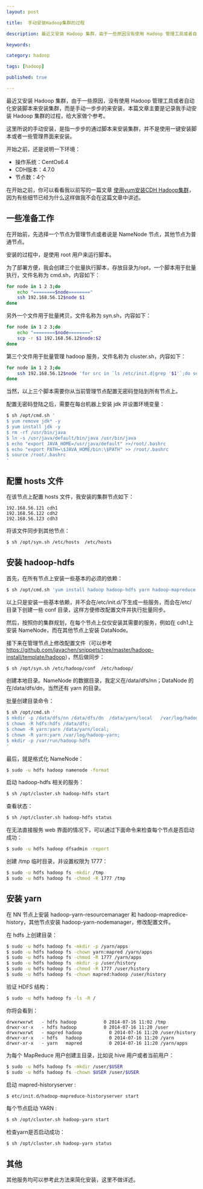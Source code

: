 ```yaml
---
layout: post

title:  手动安装Hadoop集群的过程

description: 最近又安装 Hadoop 集群，由于一些原因没有使用 Hadoop 管理工具或者自动化安装脚本来安装集群，而是手动一步步的来安装，本篇文章主要是记录我手动安装 Hadoop 集群的过程，给大家做个参考。

keywords:  

category: hadoop

tags: [hadoop]

published: true

---
```


最近又安装 Hadoop 集群，由于一些原因，没有使用 Hadoop 管理工具或者自动化安装脚本来安装集群，而是手动一步步的来安装，本篇文章主要是记录我手动安装 Hadoop 集群的过程，给大家做个参考。

这里所说的手动安装，是指一步步的通过脚本来安装集群，并不是使用一键安装脚本或者一些管理界面来安装。

开始之前，还是说明一下环境：

- 操作系统：CentOs6.4
- CDH版本：4.7.0
- 节点数：4个

在开始之前，你可以看看我以前写的一篇文章 [使用yum安装CDH Hadoop集群](/2013/04/06/install-cloudera-cdh-by-yum.html)，因为有些细节已经为什么这样做我不会在这篇文章中讲述。

## 一些准备工作

在开始前，先选择一个节点为管理节点或者说是 NameNode 节点，其他节点为普通节点。

安装的过程中，是使用 root 用户来运行脚本。

为了部署方便，我会创建三个批量执行脚本，存放目录为/opt，一个脚本用于批量执行，文件名称为 cmd.sh，内容如下：

~~~bash
for node in 1 2 3;do
	echo "========$node========"
	ssh 192.168.56.12$node $1
done
~~~

另外一个文件用于批量拷贝，文件名称为 syn.sh，内容如下：

~~~bash
for node in 1 2 3;do
	echo "========$node========"
	scp -r $1 192.168.56.12$node:$2
done
~~~

第三个文件用于批量管理 hadoop 服务，文件名称为 cluster.sh，内容如下：

~~~bash
for node in 1 2 3;do
	ssh 192.168.56.12$node 'for src in `ls /etc/init.d|grep '$1'`;do service $src '$2'; done'
done
~~~

当然，以上三个脚本需要你从当前管理节点配置无密码登陆到所有节点上。

配置无密码登陆之后，需要在每台机器上安装 jdk 并设置环境变量：

~~~bash
$ sh /opt/cmd.sh '
$ yum remove jdk* -y
$ yum install jdk -y
$ rm -rf /usr/bin/java
$ ln -s /usr/java/default/bin/java /usr/bin/java
$ echo "export JAVA_HOME=/usr/java/default" >>/root/.bashrc
$ echo "export PATH=\$JAVA_HOME/bin:\$PATH" >> /root/.bashrc
$ source /root/.bashrc
'
~~~

## 配置 hosts 文件

在该节点上配置 hosts 文件，我安装的集群节点如下：

~~~
192.168.56.121 cdh1
192.168.56.122 cdh2
192.168.56.123 cdh3
~~~

将该文件同步到其他节点：

~~~bash
$ sh /opt/syn.sh /etc/hosts  /etc/hosts
~~~

## 安装 hadoop-hdfs

首先，在所有节点上安装一些基本的必须的依赖：

~~~bash
$ sh /opt/cmd.sh 'yum install hadoop hadoop-hdfs yarn hadoop-mapreduce hive hbase zookeeper hbase'
~~~

以上只是安装一些基本依赖，并不会在/etc/init.d/下生成一些服务，而会在/etc/目录下创建一些 conf 目录，这样方便修改配置文件并执行批量同步。

然后，按照你的集群规划，在每个节点上仅仅安装其需要的服务，例如在 cdh1上安装 NameNode，而在其他节点上安装 DataNode。

接下来在管理节点上修改配置文件（可以参考 <https://github.com/javachen/snippets/tree/master/hadoop-install/template/hadoop>），然后做同步：

~~~bash
$ sh /opt/syn.sh /etc/hadoop/conf  /etc/hadoop/
~~~

创建本地目录。NameNode 的数据目录，我定义在/data/dfs/nn；DataNode 的在/data/dfs/dn，当然还有 yarn 的目录。

批量创建目录命令：

~~~bash
$ sh /opt/cmd.sh '
$ mkdir -p /data/dfs/nn /data/dfs/dn  /data/yarn/local   /var/log/hadoop-yarn;
$ chown -R hdfs:hdfs /data/dfs;
$ chown -R yarn:yarn /data/yarn/local;
$ chown -R yarn:yarn /var/log/hadoop-yarn;
$ mkdir -p /var/run/hadoop-hdfs
'
~~~

最后，就是格式化 NameNode：

~~~bash
$ sudo -u hdfs hadoop namenode -format
~~~

启动 hadoop-hdfs 相关的服务：

~~~bash
$ sh /opt/cluster.sh hadoop-hdfs start
~~~

查看状态：

~~~bash
$ sh /opt/cluster.sh hadoop-hdfs status
~~~

在无法直接服务 web 界面的情况下，可以通过下面命令来检查每个节点是否启动成功：

~~~bash
$ sudo -u hdfs hadoop dfsadmin -report
~~~

创建 /tmp 临时目录，并设置权限为 1777：

~~~bash
$ sudo -u hdfs hadoop fs -mkdir /tmp
$ sudo -u hdfs hadoop fs -chmod -R 1777 /tmp
~~~

## 安装 yarn

在 NN 节点上安装 hadoop-yarn-resourcemanager 和 hadoop-mapredice-history，其他节点安装 hadoop-yarn-nodemanager，修改配置文件。

在 hdfs 上创建目录：

~~~bash
$ sudo -u hdfs hadoop fs -mkdir -p /yarn/apps
$ sudo -u hdfs hadoop fs -chown yarn:mapred /yarn/apps
$ sudo -u hdfs hadoop fs -chmod -R 1777 /yarn/apps
$ sudo -u hdfs hadoop fs -mkdir -p /user/history
$ sudo -u hdfs hadoop fs -chmod -R 1777 /user/history
$ sudo -u hdfs hadoop fs -chown mapred:hadoop /user/history
~~~

验证 HDFS 结构：

~~~bash
$ sudo -u hdfs hadoop fs -ls -R /
~~~

你将会看到：

~~~
drwxrwxrwt   - hdfs hadoop          0 2014-07-16 11:02 /tmp
drwxr-xr-x   - hdfs hadoop          0 2014-07-16 11:20 /user
drwxrwxrwt   - mapred hadoop          0 2014-07-16 11:20 /user/history
drwxr-xr-x   - hdfs   hadoop          0 2014-07-16 11:20 /yarn
drwxr-xr-x   - yarn   mapred          0 2014-07-16 11:20 /yarn/apps
~~~

为每个 MapReduce 用户创建主目录，比如说 hive 用户或者当前用户：

~~~bash
$ sudo -u hdfs hadoop fs -mkdir /user/$USER
$ sudo -u hdfs hadoop fs -chown $USER /user/$USER
~~~

启动 mapred-historyserver :

~~~bash
$ etc/init.d/hadoop-mapreduce-historyserver start
~~~

每个节点启动 YARN :

~~~bash
$ sh /opt/cluster.sh hadoop-yarn start
~~~

检查yarn是否启动成功：

~~~bash
$ sh /opt/cluster.sh hadoop-yarn status
~~~

## 其他

其他服务均可以参考此方法来简化安装，这里不做详述。

